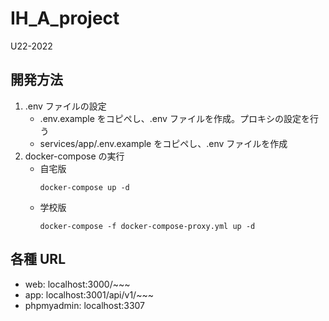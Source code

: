 # IH_A_project

U22-2022

## 開発方法

1. .env ファイルの設定
   - .env.example をコピペし、.env ファイルを作成。プロキシの設定を行う
   - services/app/.env.example をコピペし、.env ファイルを作成
1. docker-compose の実行
   - 自宅版
     ```
     docker-compose up -d
     ```
   - 学校版
     ```
     docker-compose -f docker-compose-proxy.yml up -d
     ```

## 各種 URL

- web: localhost:3000/~~~
- app: localhost:3001/api/v1/~~~
- phpmyadmin: localhost:3307
